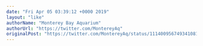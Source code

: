 ```yaml
---
date: "Fri Apr 05 03:39:12 +0000 2019"
layout: "like"
authorName: "Monterey Bay Aquarium"
authorUrl: "https://twitter.com/MontereyAq"
originalPost: "https://twitter.com/MontereyAq/status/1114009567493410816"
---
```

